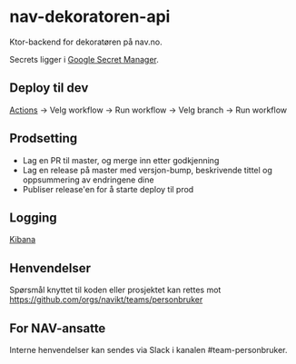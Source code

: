 # nav-dekoratoren-api

Ktor-backend for dekoratøren på nav.no.

Secrets ligger i [Google Secret Manager](https://doc.nais.io/security/secrets/google-secrets-manager/).

## Deploy til dev

[Actions](https://github.com/navikt/nav-dekoratoren-api/actions) -> Velg workflow -> Run workflow -> Velg branch -> Run workflow

## Prodsetting

-   Lag en PR til master, og merge inn etter godkjenning
-   Lag en release på master med versjon-bump, beskrivende tittel og oppsummering av endringene dine
-   Publiser release'en for å starte deploy til prod

## Logging

[Kibana](https://logs.adeo.no/app/r/s/8SJLz)

## Henvendelser

Spørsmål knyttet til koden eller prosjektet kan rettes mot https://github.com/orgs/navikt/teams/personbruker

## For NAV-ansatte

Interne henvendelser kan sendes via Slack i kanalen #team-personbruker.